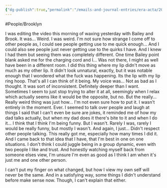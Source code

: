 ```yaml
---
{"dg-publish":true,"permalink":"/emails-and-journal-entries/era-acta/2025-08-13-o-i-m-not-human/"}
---
```


#People/Brooklyn 

I was editing the video this morning of waxing yesterday with Bailey and Brook. It was... Weird. I was weird. I'm not sure how strange I come off to other people as, I could see people getting use to me quick enough... And I could also see people just never getting use to the quirks I have. And I knew I had them but seeing them was completely different. One time Bailey point blank asked me for the charging cord and I... Was not there, I might as well have been in a different room. I did this thing where my lip didn't move as much as my other lip. It didn't look unnatural, exactly, but it was notable enough that I wondered what the fuck was happening. Its the lip with my lip ring hoop. That's all I can think of it being. My voice was... Not as bad as I thought. It was sort of inconsistent. Definitely deeper than I want. Sometimes I seem to just stop trying to alter it at all, seemingly when I relax which actually seems like it would be the opposite, but no. But the really... Really weird thing was just how... I'm not even sure how to put it. I wasn't entirely in the moment. Ever. I seemed to talk over people and laugh at things I said that I can't even be sure are jokes, it reminded me of how my dad talks actually, but when my dad does it there's bite to it and when I do it... I think that I think I'm being funny. But I wasn't. Rarely I was, rarely I would be really funny, but mostly I wasn't. And again, I just... Didn't respect other people talking. This really got me, especially how many times I did it. And I came back to that idea that I have, that I'm best in one on one situations. I don't think I could juggle being in a group dynamic, even with two people I like and trust. And honestly watching myself back from someone elses view, I'm unsure I'm even as good as I think I am when it's just me and one other person. 

I can't put my finger on what changed, but how I view my own self will never be the same. And in a satisfying way, some things I didn't understand before make sense now. Though, I can't explain that either. 